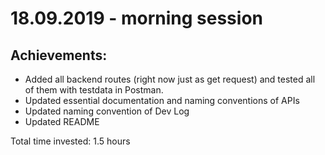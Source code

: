 # 18.09.2019 - morning session

## Achievements:

- Added all backend routes (right now just as get request) and tested all of them with testdata in Postman.
- Updated essential documentation and naming conventions of APIs
- Updated naming convention of Dev Log
- Updated README

Total time invested: 1.5 hours
